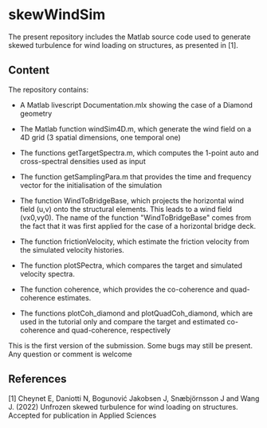 # skewWindSim
The present repository includes the Matlab source code used to generate skewed turbulence for wind loading on structures, as presented in  [1].

## Content

The repository contains:

-    A Matlab livescript Documentation.mlx showing the case of a Diamond geometry

-    The Matlab function windSim4D.m, which generate the wind field on a 4D grid (3 spatial dimensions, one temporal one)

-    The functions getTargetSpectra.m, which computes the 1-point auto and cross-spectral densities used as input

-    The function getSamplingPara.m that provides the time and frequency vector for the initialisation of the simulation

-   The function WindToBridgeBase, which projects the horizontal wind field (u,v) onto the structural elements. This leads to a wind field (vx0,vy0). The name of the function "WindToBridgeBase" comes from the fact that it was first applied for the case of a horizontal bridge deck.

 -   The function frictionVelocity, which estimate the friction velocity from the simulated velocity histories.
 
 -   The function plotSPectra, which compares the target and simulated velocity spectra.
 
 -  The function coherence, which provides the co-coherence and quad-coherence estimates.
 
 -   The functions plotCoh_diamond and plotQuadCoh_diamond, which are used in the tutorial only and compare the target and estimated co-coherence and quad-coherence, respectively

This is the first version of the submission. Some bugs may still be present. Any question or comment is welcome

## References

[1] Cheynet E, Daniotti N, Bogunović Jakobsen J, Snæbjörnsson J and Wang J. (2022) Unfrozen skewed turbulence for wind loading on structures. Accepted for publication in Applied Sciences
